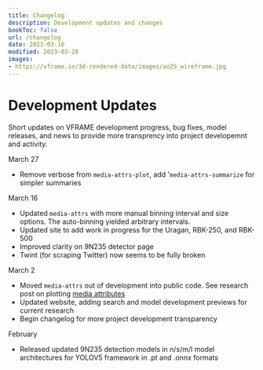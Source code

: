 ```yaml
---
title: Changelog
description: Development updates and changes
bookToc: false
url: /changelog
date: 2023-03-16
modified: 2023-03-28
images:
- https://vframe.io/3d-rendered-data/images/ao25_wireframe.jpg
---
```



# Development Updates

Short updates on VFRAME development progress, bug fixes, model releases, and news to provide more transprency into project developemnt and activity.

March 27
- Remove verbose from `media-attrs-plot`, add '`media-attrs-summarize` for simpler summaries

March 16
- Updated `media-attrs` with more manual binning interval and size options. The auto-binning yielded arbitrary intervals.
- Updated site to add work in progress for the Uragan, RBK-250, and RBK-500
- Improved clarity on 9N235 detector page
- Twint (for scraping Twitter) now seems to be fully broken

March 2
- Moved `media-attrs` out of development into public code. See research post on plotting [media attributes](/media-attributes)
- Updated website, adding search and model development previews for current research
- Begin changelog for more project development transparency

February
- Released updated 9N235 detection models in n/s/m/l model architectures for YOLOV5 framework in .pt and .onnx formats

